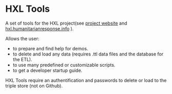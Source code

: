 # HXL Tools

A set of tools for the HXL project(see [project website](https://sites.google.com/site/hxlproject/) and [hxl.humanitarianresponse.info](http://hxl.humanitarianresponse.info) ).

Allows the user:
- to prepare and find help for demos.
- to delete and load any data (requires .ttl data files and the database for the ETL).
- to use many predefined or customizable scripts.
- to get a developer startup guide.

HXL Tools require an authentification and passwords to delete or load to the triple store (not on Github).